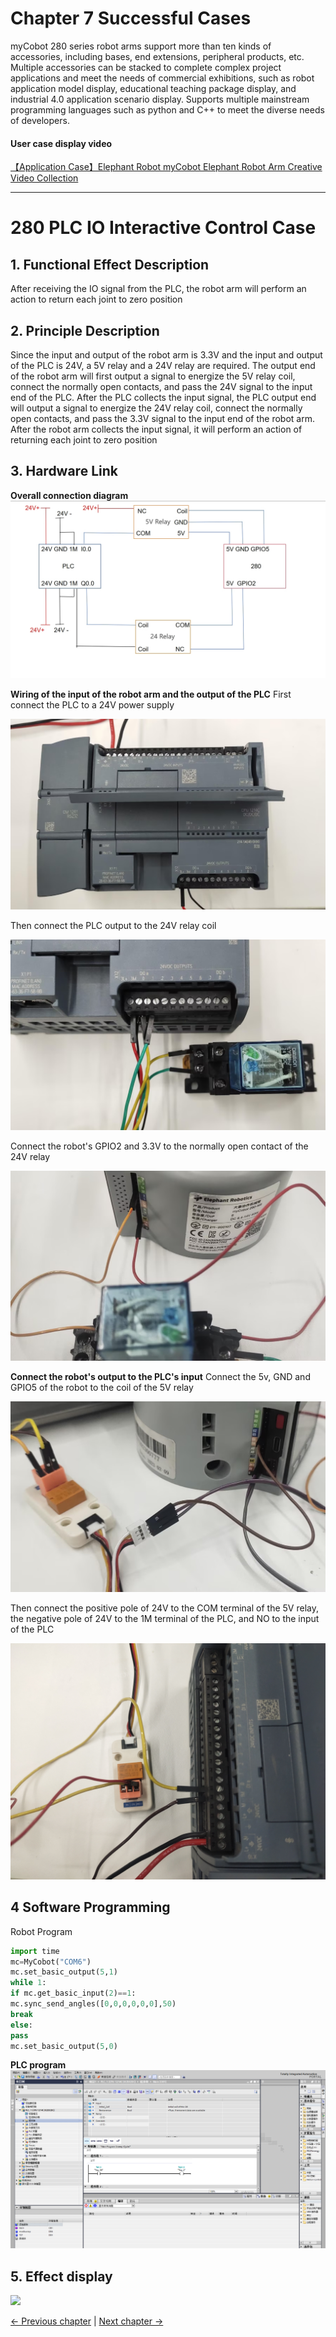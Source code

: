 # Chapter 7 Successful Cases

myCobot 280 series robot arms support more than ten kinds of accessories, including bases, end extensions, peripheral products, etc. Multiple accessories can be stacked to complete complex project applications and meet the needs of commercial exhibitions, such as robot application model display, educational teaching package display, and industrial 4.0 application scenario display. Supports multiple mainstream programming languages ​​such as python and C++ to meet the diverse needs of developers.

#### User case display video

[【Application Case】Elephant Robot myCobot Elephant Robot Arm Creative Video Collection](https://www.bilibili.com/video/BV1qq4y1z7xp/?share_source=copy_web&vd_source=3b38c7844f0bbcf4e0b1dbd1353459c9)

---
# 280 PLC IO Interactive Control Case
## 1. Functional Effect Description
After receiving the IO signal from the PLC, the robot arm will perform an action to return each joint to zero position

## 2. Principle Description
Since the input and output of the robot arm is 3.3V and the input and output of the PLC is 24V, a 5V relay and a 24V relay are required. The output end of the robot arm will first output a signal to energize the 5V relay coil, connect the normally open contacts, and pass the 24V signal to the input end of the PLC. After the PLC collects the input signal, the PLC output end will output a signal to energize the 24V relay coil, connect the normally open contacts, and pass the 3.3V signal to the input end of the robot arm. After the robot arm collects the input signal, it will perform an action of returning each joint to zero position

## 3. Hardware Link

**Overall connection diagram**
![](../../resources\3-FunctionsAndApplications\7.SuccessfulCase/PLC2.png)

**Wiring of the input of the robot arm and the output of the PLC** First connect the PLC to a 24V power supply

![](../../resources\3-FunctionsAndApplications\7.SuccessfulCase/PLC2.jpg)

Then connect the PLC output to the 24V relay coil

![](../../resources\3-FunctionsAndApplications\7.SuccessfulCase/PLC3.jpg)

Connect the robot's GPIO2 and 3.3V to the normally open contact of the 24V relay

![](../../resources\3-FunctionsAndApplications\7.SuccessfulCase/PLC4.jpg)

**Connect the robot's output to the PLC's input** Connect the 5v, GND and GPIO5 of the robot to the coil of the 5V relay

![](../../resources\3-FunctionsAndApplications\7.SuccessfulCase/PLC5.jpg)

Then connect the positive pole of 24V to the COM terminal of the 5V relay, the negative pole of 24V to the 1M terminal of the PLC, and NO to the input of the PLC

![](../../resources\3-FunctionsAndApplications\7.SuccessfulCase/PLC6.jpg)

## 4 Software Programming
Robot Program
```python
import time
mc=MyCobot("COM6")
mc.set_basic_output(5,1)
while 1:
if mc.get_basic_input(2)==1:
mc.sync_send_angles([0,0,0,0,0,0],50)
break
else:
pass
mc.set_basic_output(5,0)
```
**PLC program**
![](../../resources\3-FunctionsAndApplications\7.SuccessfulCase/PLC7.png)

## 5. Effect display
![](../../resources\3-FunctionsAndApplications\7.SuccessfulCase/PLC8.gif)

[← Previous chapter](../6.developmentGuide/README.md) | [Next chapter →](../8.SupportingResources/README.md)